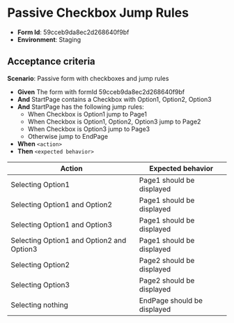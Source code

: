 # Passive Checkbox Jump Rules

- **Form Id**: 59cceb9da8ec2d268640f9bf
- **Environment**: Staging

## Acceptance criteria

**Scenario**: Passive form with checkboxes and jump rules

* **Given** The form with formId 59cceb9da8ec2d268640f9bf
* **And** StartPage contains a Checkbox with Option1, Option2, Option3
* **And** StartPage has the following jump rules:
    * When Checkbox is Option1 jump to Page1
    * When Checkbox is Option1, Option2, Option3 jump to Page2
    * When Checkbox is Option3 jump to Page3
    * Otherwise jump to EndPage
* **When** `<action>`
* **Then** `<expected behavior>`

| Action | Expected behavior |
|--------|-------------------|
| Selecting Option1 |  Page1 should be displayed |
| Selecting Option1 and Option2 |  Page1 should be displayed |
| Selecting Option1 and Option3 |  Page1 should be displayed |
| Selecting Option1 and Option2 and Option3 |  Page1 should be displayed |
| Selecting Option2 |  Page2 should be displayed |
| Selecting Option3 |  Page2 should be displayed |
| Selecting nothing |  EndPage should be displayed |
